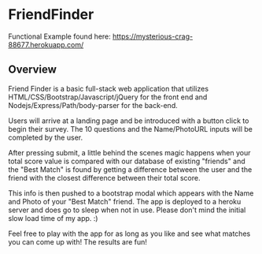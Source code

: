 # FriendFinder
Functional Example found here: https://mysterious-crag-88677.herokuapp.com/

## Overview
Friend Finder is a basic full-stack web application that utilizes HTML/CSS/Bootstrap/Javascript/jQuery for the front end and Nodejs/Express/Path/body-parser for the back-end.

Users will arrive at a landing page and be introduced with a button click to begin their survey. The 10 questions and the Name/PhotoURL inputs will be completed by the user.

After pressing submit, a little behind the scenes magic happens when your total score value is compared with our database of existing "friends" and the "Best Match" is found by getting a difference between the user and the friend with the closest difference between their total score.

This info is then pushed to a bootstrap modal which appears with the Name and Photo of your "Best Match" friend.
The app is deployed to a heroku server and does go to sleep when not in use. Please don't mind the initial slow load time of my app. :)

Feel free to play with the app for as long as you like and see what matches you can come up with! The results are fun!

